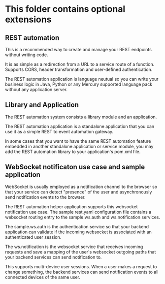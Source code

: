 # This folder contains optional extensions

## REST automation

This is a recommended way to create and manage your REST endpoints without writing code.

It is as simple as a redirection from a URL to a service route of a function. Supports CORS, header transformation and user-defined authentication.

The REST automation application is language neutual so you can write your business logic in Java, Python or any Mercury supported language pack without any application server.

## Library and Application

The REST automation system consists a library module and an application.

The REST automation application is a standalone application that you can use it as a simple REST to event automation gateway.

In some cases that you want to have the same REST automation feature embedded in another standalone application or service module,
you may add the REST automation library to your application's pom.xml file.

## WebSocket notificaton use case and sample application

WebSocket is usually employed as a notification channel to the browser so that your service can detect "presence" of the user and asynchronously send notification events to the browser.

The REST automation helper application supports this websocket notification use case. The sample rest.yaml configuration file contains a websocket routing entry
to the sample.ws.auth and ws.notification services.

The sample.ws.auth is the authentication service so that your backend application can validate if the incoming websocket is associated with an authenticated user session.

The ws.notification is the websocket service that receives incoming requests and save a mapping of the user's websocket outgoing paths that your backend services can send notification to.

This supports multi-device user sessions. When a user makes a request to change something, the backend services can send notification events to all connected devices of the same user.
